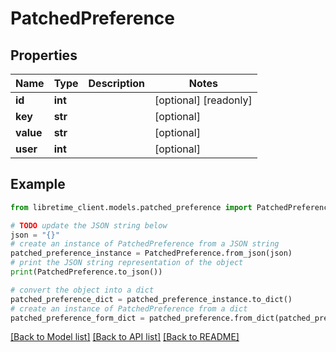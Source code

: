 # PatchedPreference


## Properties

Name | Type | Description | Notes
------------ | ------------- | ------------- | -------------
**id** | **int** |  | [optional] [readonly] 
**key** | **str** |  | [optional] 
**value** | **str** |  | [optional] 
**user** | **int** |  | [optional] 

## Example

```python
from libretime_client.models.patched_preference import PatchedPreference

# TODO update the JSON string below
json = "{}"
# create an instance of PatchedPreference from a JSON string
patched_preference_instance = PatchedPreference.from_json(json)
# print the JSON string representation of the object
print(PatchedPreference.to_json())

# convert the object into a dict
patched_preference_dict = patched_preference_instance.to_dict()
# create an instance of PatchedPreference from a dict
patched_preference_form_dict = patched_preference.from_dict(patched_preference_dict)
```
[[Back to Model list]](../README.md#documentation-for-models) [[Back to API list]](../README.md#documentation-for-api-endpoints) [[Back to README]](../README.md)


